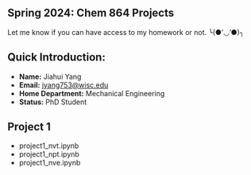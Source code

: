 ## Spring 2024: Chem 864 Projects

Let me know if you can have access to my homework or not. ╰(●’◡’●)╮

## Quick Introduction: 
- **Name:** Jiahui Yang
- **Email:** jyang753@wisc.edu
- **Home Department:** Mechanical Engineering
- **Status:** PhD Student

## Project 1
- project1_nvt.ipynb
- project1_npt.ipynb
- project1_nve.ipynb
